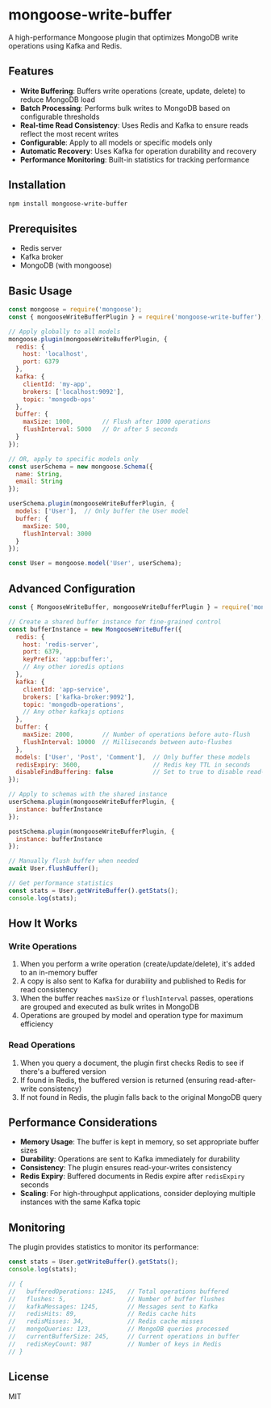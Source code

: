 # mongoose-write-buffer

A high-performance Mongoose plugin that optimizes MongoDB write operations using Kafka and Redis.

## Features

- **Write Buffering**: Buffers write operations (create, update, delete) to reduce MongoDB load
- **Batch Processing**: Performs bulk writes to MongoDB based on configurable thresholds
- **Real-time Read Consistency**: Uses Redis and Kafka to ensure reads reflect the most recent writes
- **Configurable**: Apply to all models or specific models only
- **Automatic Recovery**: Uses Kafka for operation durability and recovery
- **Performance Monitoring**: Built-in statistics for tracking performance

## Installation

```bash
npm install mongoose-write-buffer
```

## Prerequisites

- Redis server
- Kafka broker
- MongoDB (with mongoose)

## Basic Usage

```javascript
const mongoose = require('mongoose');
const { mongooseWriteBufferPlugin } = require('mongoose-write-buffer');

// Apply globally to all models
mongoose.plugin(mongooseWriteBufferPlugin, {
  redis: {
    host: 'localhost',
    port: 6379
  },
  kafka: {
    clientId: 'my-app',
    brokers: ['localhost:9092'],
    topic: 'mongodb-ops'
  },
  buffer: {
    maxSize: 1000,        // Flush after 1000 operations
    flushInterval: 5000   // Or after 5 seconds
  }
});

// OR, apply to specific models only
const userSchema = new mongoose.Schema({
  name: String,
  email: String
});

userSchema.plugin(mongooseWriteBufferPlugin, {
  models: ['User'],  // Only buffer the User model
  buffer: {
    maxSize: 500,
    flushInterval: 3000
  }
});

const User = mongoose.model('User', userSchema);
```

## Advanced Configuration

```javascript
const { MongooseWriteBuffer, mongooseWriteBufferPlugin } = require('mongoose-write-buffer');

// Create a shared buffer instance for fine-grained control
const bufferInstance = new MongooseWriteBuffer({
  redis: {
    host: 'redis-server',
    port: 6379,
    keyPrefix: 'app:buffer:',
    // Any other ioredis options
  },
  kafka: {
    clientId: 'app-service',
    brokers: ['kafka-broker:9092'],
    topic: 'mongodb-operations',
    // Any other kafkajs options
  },
  buffer: {
    maxSize: 2000,        // Number of operations before auto-flush
    flushInterval: 10000  // Milliseconds between auto-flushes
  },
  models: ['User', 'Post', 'Comment'],  // Only buffer these models
  redisExpiry: 3600,                    // Redis key TTL in seconds
  disableFindBuffering: false           // Set to true to disable read-after-write
});

// Apply to schemas with the shared instance
userSchema.plugin(mongooseWriteBufferPlugin, {
  instance: bufferInstance
});

postSchema.plugin(mongooseWriteBufferPlugin, {
  instance: bufferInstance
});

// Manually flush buffer when needed
await User.flushBuffer();

// Get performance statistics
const stats = User.getWriteBuffer().getStats();
console.log(stats);
```

## How It Works

### Write Operations

1. When you perform a write operation (create/update/delete), it's added to an in-memory buffer
2. A copy is also sent to Kafka for durability and published to Redis for read consistency
3. When the buffer reaches `maxSize` or `flushInterval` passes, operations are grouped and executed as bulk writes in MongoDB
4. Operations are grouped by model and operation type for maximum efficiency

### Read Operations

1. When you query a document, the plugin first checks Redis to see if there's a buffered version
2. If found in Redis, the buffered version is returned (ensuring read-after-write consistency)
3. If not found in Redis, the plugin falls back to the original MongoDB query

## Performance Considerations

- **Memory Usage**: The buffer is kept in memory, so set appropriate buffer sizes
- **Durability**: Operations are sent to Kafka immediately for durability
- **Consistency**: The plugin ensures read-your-writes consistency
- **Redis Expiry**: Buffered documents in Redis expire after `redisExpiry` seconds
- **Scaling**: For high-throughput applications, consider deploying multiple instances with the same Kafka topic

## Monitoring

The plugin provides statistics to monitor its performance:

```javascript
const stats = User.getWriteBuffer().getStats();
console.log(stats);

// {
//   bufferedOperations: 1245,   // Total operations buffered
//   flushes: 5,                 // Number of buffer flushes
//   kafkaMessages: 1245,        // Messages sent to Kafka
//   redisHits: 89,              // Redis cache hits
//   redisMisses: 34,            // Redis cache misses
//   mongoQueries: 123,          // MongoDB queries processed
//   currentBufferSize: 245,     // Current operations in buffer
//   redisKeyCount: 987          // Number of keys in Redis
// }
```

## License

MIT
